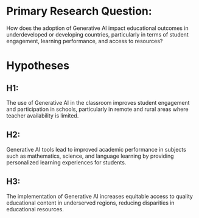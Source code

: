 # Primary Research Question: 
How does the adoption of Generative AI impact educational outcomes in underdeveloped or developing countries, particularly in terms of student engagement, learning performance, and access to resources? </br>
# Hypotheses
## H1: 
The use of Generative AI in the classroom improves student engagement and participation in schools, particularly in remote and rural areas where teacher availability is limited.</br>
## H2: 
Generative AI tools lead to improved academic performance in subjects such as mathematics, science, and language learning by providing personalized learning experiences for students.</br>
## H3: 
The implementation of Generative AI increases equitable access to quality educational content in underserved regions, reducing disparities in educational resources.</br>
